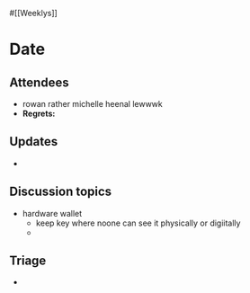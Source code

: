 #[[Weeklys]] 
# Date
## Attendees
- rowan rather michelle heenal lewwwk
- **Regrets:** 

## Updates
- 

## Discussion topics
- hardware wallet
	- keep key where noone can see it physically or digiitally
	- 

## Triage
- 
